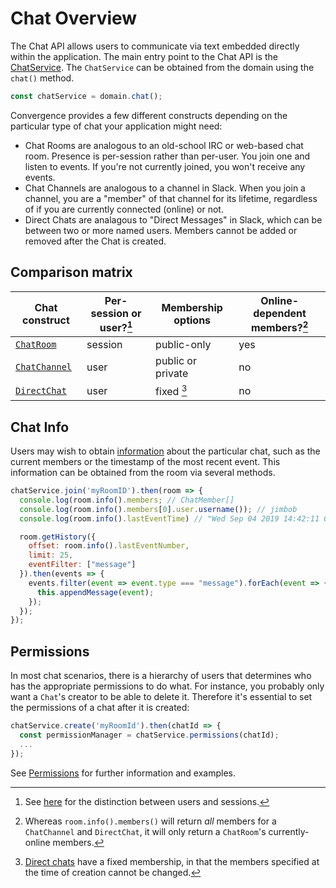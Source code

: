 # Chat Overview

The Chat API allows users to communicate via text embedded directly within the application. The main entry point to the Chat API is the [ChatService](https://docs.convergence.io/js-api/classes/chat.chatservice.html).  The `ChatService` can be obtained from the domain using the `chat()` method.

```js
const chatService = domain.chat();
```

Convergence provides a few different constructs depending on the particular type of chat your application might need:

* Chat Rooms are analogous to an old-school IRC or web-based chat room.  Presence is per-session rather than per-user.  You join one and listen to events.  If you're not currently joined, you won't receive any events.
* Chat Channels are analogous to a channel in Slack.  When you join a channel, you are a "member" of that channel for its lifetime, regardless of if you are currently connected (online) or not.  
* Direct Chats are analagous to "Direct Messages" in Slack, which can be between two or more named users.  Members cannot be added or removed after the Chat is created.

## Comparison matrix

| Chat construct  | Per-session or user?[^1] | Membership options | Online-dependent members?[^2] |
|--------------------------------------|---------|-------------------|-----|
| [`ChatRoom`](/chat/rooms.html)       | session | public-only       | yes | 
| [`ChatChannel`](/chat/channels.html) | user    | public or private | no  | 
| [`DirectChat`](/chat/direct.html)    | user    | fixed [^3]        | no  | 


## Chat Info

Users may wish to obtain [information](https://docs.convergence.io/js-api/interfaces/chat.ichatinfo.html) about the particular chat, such as the current members or the timestamp of the most recent event.  This information can be obtained from the room via several methods.

```js
chatService.join('myRoomID').then(room => {
  console.log(room.info().members; // ChatMember[]
  console.log(room.info().members[0].user.username()); // jimbob
  console.log(room.info().lastEventTime) // "Wed Sep 04 2019 14:42:11 GMT-0600 (Mountain Daylight Time)"

  room.getHistory({
    offset: room.info().lastEventNumber,
    limit: 25,
    eventFilter: ["message"]
  }).then(events => {
    events.filter(event => event.type === "message").forEach(event => {
      this.appendMessage(event);
    });
  });
});
```

## Permissions

In most chat scenarios, there is a hierarchy of users that determines who has the appropriate permissions to do what.  For instance, you probably only want a `Chat`'s creator to be able to delete it.  Therefore it's essential to set the permissions of a chat after it is created:

```js
chatService.create('myRoomId').then(chatId => {
  const permissionManager = chatService.permissions(chatId);
  ...
});

```

See [Permissions](/chat/permissions.html) for further information and examples.

[^1]: See [here](/overview/sessions.html) for the distinction between users and sessions.
[^2]: Whereas `room.info().members()` will return *all* members for a `ChatChannel` and `DirectChat`, it will only return a `ChatRoom`'s currently-online members.
[^3]: [Direct chats](/chat/direct.html) have a fixed membership, in that the members specified at the time of creation cannot be changed.
